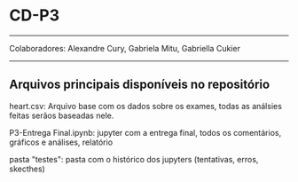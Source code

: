 # CD-P3
-----------------------------------------------------------------

Colaboradores: Alexandre Cury, Gabriela Mitu, Gabriella Cukier

-----------------------------------------------------------------

## Arquivos principais disponíveis no repositório ##

heart.csv: Arquivo base com os dados sobre os exames, todas as análsies feitas serãos baseadas nele.

P3-Entrega Final.ipynb: jupyter com a entrega final, todos os comentários, gráficos e análises, relatório

pasta "testes": pasta com o histórico dos jupyters (tentativas, erros, skecthes)

